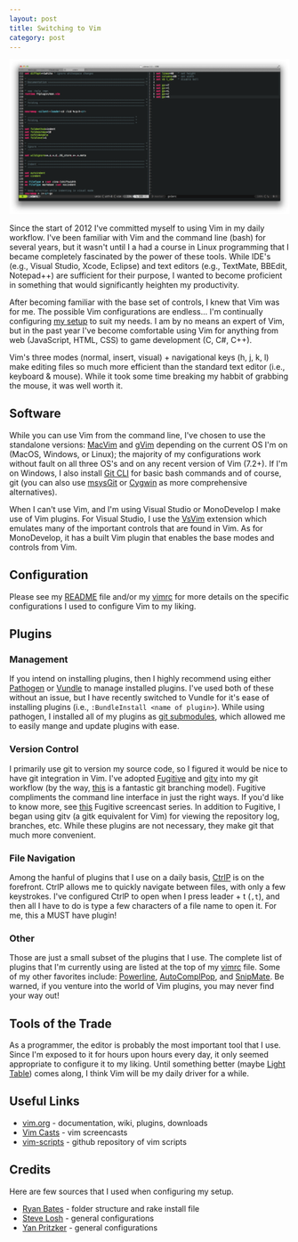 ```yaml
---
layout: post
title: Switching to Vim
category: post
---
```


![Vim](/images/vim/vim.png)

Since the start of 2012 I've committed myself to using Vim in my daily
workflow. I've been familiar with Vim and the command line (bash) for several
years, but it wasn't until I a had a course in Linux programming that I became
completely fascinated by the power of these tools. While IDE's (e.g., Visual
Studio, Xcode, Eclipse) and text editors (e.g., TextMate, BBEdit, Notepad++)
are sufficient for their purpose, I wanted to become proficient in something
that would significantly heighten my productivity.

After becoming familiar with the base set of controls, I knew that Vim was for
me. The possible Vim configurations are endless... I'm continually configuring
[my setup](https://github.com/ChrisBrough/dotfiles/) to suit my needs. I am by
no means an expert of Vim, but in the past year I've become comfortable using
Vim for anything from web (JavaScript, HTML, CSS) to game development (C, C#,
C++).

<!--more-->

<ul id="toc"></ul>

Vim's three modes (normal, insert, visual) + navigational keys (h, j, k, l)
make editing files so much more efficient than the standard text editor (i.e.,
keyboard & mouse). While it took some time breaking my habbit of grabbing the
mouse, it was well worth it.

## Software

While you can use Vim from the command line, I've chosen to use the standalone
versions: [MacVim](http://code.google.com/p/macvim/) and
[gVim](http://www.vim.org/download.php) depending on the current OS I'm on
(MacOS, Windows, or Linux); the majority of my configurations work without
fault on all three OS's and on any recent version of Vim (7.2+). If I'm on
Windows, I also install [Git CLI](http://msysgit.github.com/) for basic bash
commands and of course, git (you can also use
[msysGit](http://msysgit.github.com/) or [Cygwin](http://www.cygwin.com/) as
more comprehensive alternatives).

When I can't use Vim, and I'm using Visual Studio or MonoDevelop I make use of
Vim plugins. For Visual Studio, I use the
[VsVim](http://visualstudiogallery.msdn.microsoft.com/59ca71b3-a4a3-46ca-8fe1-0e90e3f79329)
extension which emulates many of the important controls that are found in Vim.
As for MonoDevelop, it has a built Vim plugin that enables the base modes and
controls from Vim.

## Configuration

Please see my [README](https://github.com/ChrisBrough/dotfiles) file and/or my
[vimrc](https://github.com/ChrisBrough/dotfiles/blob/master/vimrc) for more
details on the specific configurations I used to configure Vim to my liking.

## Plugins

### Management

If you intend on installing plugins, then I highly recommend using
either [Pathogen](https://github.com/tpope/vim-pathogen) or
[Vundle](https://github.com/tpope) to manage installed plugins. I've used
both of these without an issue, but I have recently switched to Vundle for it's
ease of installing plugins (i.e., `:BundleInstall <name of plugin>`). While
using pathogen, I installed all of my plugins as [git
submodules](http://git-scm.com/book/en/Git-Tools-Submodules), which allowed me
to easily mange and update plugins with ease.

### Version Control

I primarily use git to version my source code, so I figured it would be nice to
have git integration in Vim. I've adopted
[Fugitive](https://github.com/tpope/vim-fugitive) and
[gitv](https://github.com/gregsexton/gitv) into my git workflow (by the way,
[this](http://nvie.com/posts/a-successful-git-branching-model/) is a fantastic
git branching model). Fugitive compliments the command line interface in just
the right ways. If you'd like to know more, see
[this](http://vimcasts.org/episodes/fugitive-vim---a-complement-to-command-line-git/)
Fugitive screencast series. In addition to Fugitive, I began using gitv (a gitk
equivalent for Vim) for viewing the repository log, branches, etc. While these
plugins are not necessary, they make git that much more convenient.

### File Navigation

Among the hanful of plugins that I use on a daily basis,
[CtrlP](https://github.com/kien/ctrlp.vim) is on the forefront. CtrlP allows me
to quickly navigate between files, with only a few keystrokes. I've configured
CtrlP to open when I press leader + t (`,t`), and then all I have to do is type
a few characters of a file name to open it. For me, this a MUST have plugin!

### Other

Those are just a small subset of the plugins that I use. The complete list of
plugins that I'm currently using are listed at the top of my
[vimrc](https://github.com/ChrisBrough/dotfiles/blob/master/vimrc) file. Some
of my other favorites include:
[Powerline](https://github.com/Lokaltog/vim-powerline),
[AutoComplPop](https://bitbucket.org/ns9tks/vim-autocomplpop/), and
[SnipMate](https://github.com/msanders/snipmate.vim). Be warned, if you venture
into the world of Vim plugins, you may never find your way out!

## Tools of the Trade

As a programmer, the editor is probably the most important tool that I use.
Since I'm exposed to it for hours upon hours every day, it only seemed
appropriate to configure it to my liking. Until something better (maybe [Light
Table](http://www.kickstarter.com/projects/ibdknox/light-table)) comes along,
I think Vim will be my daily driver for a while.

## Useful Links

* [vim.org](http://www.vim.org/) - documentation, wiki, plugins, downloads
* [Vim Casts](http://vimcasts.org/) - vim screencasts
* [vim-scripts](https://github.com/vim-scripts) - github repository of vim scripts

## Credits

Here are few sources that I used when configuring my setup.

* [Ryan Bates](https://github.com/ryanb/dotfiles) - folder structure and rake
  install file
* [Steve Losh](https://github.com/sjl/dotfiles) - general configurations
* [Yan Pritzker](https://github.com/skwp/dotfiles) - general configurations
